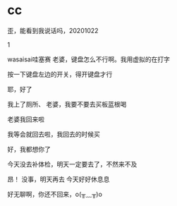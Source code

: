 # cc

歪，能看到我说话吗，20201022

1

wasaisai哇塞赛
老婆，键盘怎么不行啊。我用虚拟的在打字


按一下键盘左边的开关，得开键盘才行



耶，好了

我上了厕所、
老婆，我要不要去买板蓝根喝


老婆我回来啦

我等会就回去啦，我回去的时候买



好，我都想你了




今天没去补体检，明天一定要去了，不然来不及

昂！
没事，明天再去
今天好好休息息






好无聊啊，你还不回来，o(╥﹏╥)o
